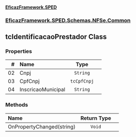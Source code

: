 #### [EficazFramework.SPED](EficazFrameworkSPED.md 'EficazFramework SPED')
### [EficazFramework.SPED.Schemas.NFSe.Common](EficazFramework.SPED.Schemas.NFSe.Common.md 'EficazFramework.SPED.Schemas.NFSe.Common')

## tcIdentificacaoPrestador Class
### Properties

| # | Name | Type | |
| ---: | :--- | :---: | :--- |
| 02 | Cnpj | `String` |  |
| 03 | CpfCnpj | `tcCpfCnpj` |  |
| 04 | InscricaoMunicipal | `String` |  |
### Methods

| Name | Return Type | |
| :--- | :---: | :--- |
| OnPropertyChanged(string) | `Void` |  |
